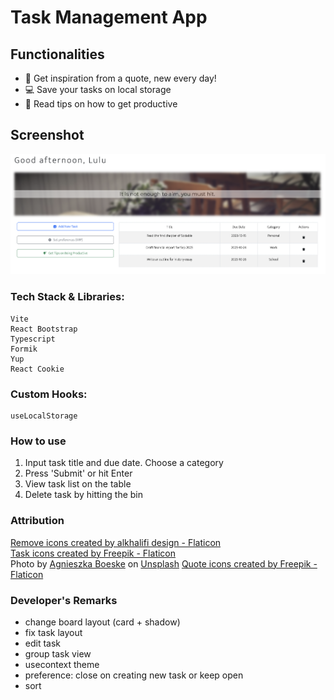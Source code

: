 # Task Management App

## Functionalities

- 📜 Get inspiration from a quote, new every day!
- 💻 Save your tasks on local storage
- 📖 Read tips on how to get productive

## Screenshot

![Task Manager Screenshot](./screenshot.png)

### Tech Stack & Libraries:

```
Vite
React Bootstrap
Typescript
Formik
Yup
React Cookie  
```

### Custom Hooks:

```
useLocalStorage  
```

### How to use

1. Input task title and due date. Choose a category
2. Press 'Submit' or hit Enter
3. View task list on the table
4. Delete task by hitting the bin

### Attribution

<a href="https://www.flaticon.com/free-icons/remove" title="remove icons">Remove icons created by alkhalifi design -
Flaticon</a>  
<a href="https://www.flaticon.com/free-icons/task" title="task icons">Task icons created by Freepik - Flaticon</a>  
Photo
by <a href="https://unsplash.com/@kundeleknabiegunie?utm_content=creditCopyText&utm_medium=referral&utm_source=unsplash">
Agnieszka Boeske</a>
on <a href="https://unsplash.com/photos/ky0ljKGar78?utm_content=creditCopyText&utm_medium=referral&utm_source=unsplash">
Unsplash</a>
<a href="https://www.flaticon.com/free-icons/quote" title="quote icons">Quote icons created by Freepik - Flaticon</a>

### Developer's Remarks

- change board layout (card + shadow)
- fix task layout
- edit task
- group task view
- usecontext theme
- preference: close on creating new task or keep open
- sort